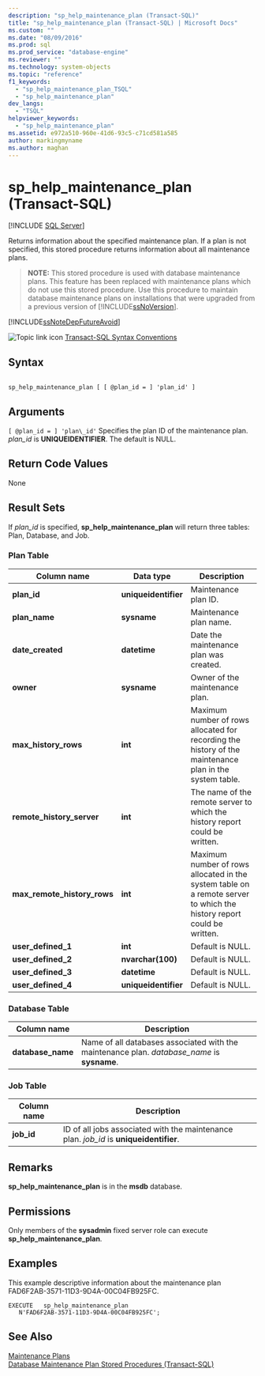 ```yaml
---
description: "sp_help_maintenance_plan (Transact-SQL)"
title: "sp_help_maintenance_plan (Transact-SQL) | Microsoft Docs"
ms.custom: ""
ms.date: "08/09/2016"
ms.prod: sql
ms.prod_service: "database-engine"
ms.reviewer: ""
ms.technology: system-objects
ms.topic: "reference"
f1_keywords: 
  - "sp_help_maintenance_plan_TSQL"
  - "sp_help_maintenance_plan"
dev_langs: 
  - "TSQL"
helpviewer_keywords: 
  - "sp_help_maintenance_plan"
ms.assetid: e972a510-960e-41d6-93c5-c71cd581a585
author: markingmyname
ms.author: maghan
---
```

# sp_help_maintenance_plan (Transact-SQL)
[!INCLUDE [SQL Server](../../includes/applies-to-version/sqlserver.md)]

  Returns information about the specified maintenance plan. If a plan is not specified, this stored procedure returns information about all maintenance plans.  
  
> **NOTE:** This stored procedure is used with database maintenance plans. This feature has been replaced with maintenance plans which do not use this stored procedure. Use this procedure to maintain database maintenance plans on installations that were upgraded from a previous version of [!INCLUDE[ssNoVersion](../../includes/ssnoversion-md.md)].  
  
 [!INCLUDE[ssNoteDepFutureAvoid](../../includes/ssnotedepfutureavoid-md.md)]  
  
  
 ![Topic link icon](../../database-engine/configure-windows/media/topic-link.gif "Topic link icon") [Transact-SQL Syntax Conventions](../../t-sql/language-elements/transact-sql-syntax-conventions-transact-sql.md)  
  
## Syntax  
  
```  
  
sp_help_maintenance_plan [ [ @plan_id = ] 'plan_id' ]  
```  
  
## Arguments  
`[ @plan_id = ] 'plan\_id'`
 Specifies the plan ID of the maintenance plan. *plan_id* is **UNIQUEIDENTIFIER**. The default is NULL.  
  
## Return Code Values  
 None  
  
## Result Sets  
 If *plan_id* is specified, **sp_help_maintenance_plan** will return three tables: Plan, Database, and Job.  
  
### Plan Table  
  
|Column name|Data type|Description|  
|-----------------|---------------|-----------------|  
|**plan_id**|**uniqueidentifier**|Maintenance plan ID.|  
|**plan_name**|**sysname**|Maintenance plan name.|  
|**date_created**|**datetime**|Date the maintenance plan was created.|  
|**owner**|**sysname**|Owner of the maintenance plan.|  
|**max_history_rows**|**int**|Maximum number of rows allocated for recording the history of the maintenance plan in the system table.|  
|**remote_history_server**|**int**|The name of the remote server to which the history report could be written.|  
|**max_remote_history_rows**|**int**|Maximum number of rows allocated in the system table on a remote server to which the history report could be written.|  
|**user_defined_1**|**int**|Default is NULL.|  
|**user_defined_2**|**nvarchar(100)**|Default is NULL.|  
|**user_defined_3**|**datetime**|Default is NULL.|  
|**user_defined_4**|**uniqueidentifier**|Default is NULL.|  
  
### Database Table  
  
|Column name|Description|  
|-----------------|-----------------|  
|**database_name**|Name of all databases associated with the maintenance plan. *database_name* is **sysname**.|  
  
### Job Table  
  
|Column name|Description|  
|-----------------|-----------------|  
|**job_id**|ID of all jobs associated with the maintenance plan. *job_id* is **uniqueidentifier**.|  
  
## Remarks  
 **sp_help_maintenance_plan** is in the **msdb** database.  
  
## Permissions  
 Only members of the **sysadmin** fixed server role can execute **sp_help_maintenance_plan**.  
  
## Examples  
 This example descriptive information about the maintenance plan FAD6F2AB-3571-11D3-9D4A-00C04FB925FC.  
  
```  
EXECUTE   sp_help_maintenance_plan   
   N'FAD6F2AB-3571-11D3-9D4A-00C04FB925FC';  
```  
  
## See Also  
 [Maintenance Plans](../../relational-databases/maintenance-plans/maintenance-plans.md)   
 [Database Maintenance Plan Stored Procedures &#40;Transact-SQL&#41;](../../relational-databases/system-stored-procedures/database-maintenance-plan-stored-procedures-transact-sql.md)  
  
  
